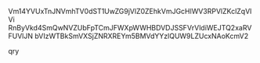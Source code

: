 Vm14YVUxTnJNVmhTV0dST1UwZG9jVlZ0ZEhkVmJGcHlWV3RPVlZKclZqVlVi
RnByVkd4SmQwNVZUbFpTCmJFWXpWWHBDVDJSSFVrVldiWEJTQ2xaRVFUVlJN
bVIzWTBkSmVXSjZNRXREYm5BMVdYYzlQUW9LZUcxNAoKcmV2

qry
